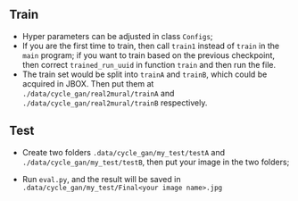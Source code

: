 ## Train
+ Hyper parameters can be adjusted in class `Configs`;
+ If you are the first time to train, then call `train1` instead of `train` in the `main` program; if you want to train based on the previous checkpoint, then correct `trained_run_uuid` in function `train` and then run the file.
+ The train set would be split into `trainA` and `trainB`, which could be acquired in JBOX. Then put them at `./data/cycle_gan/real2mural/trainA` and `./data/cycle_gan/real2mural/trainB` respectively. 
## Test
+ Create two folders `.data/cycle_gan/my_test/testA` and `./data/cycle_gan/my_test/testB`,
then put your image in the two folders;

+ Run `eval.py`, and the result will be saved in `.data/cycle_gan/my_test/Final<your image name>.jpg` 